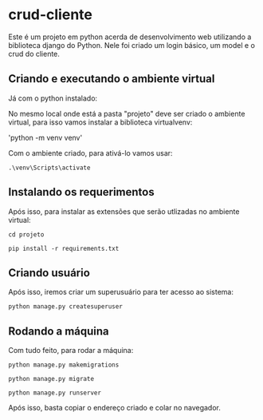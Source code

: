 # crud-cliente

Este é um projeto em python acerda de desenvolvimento web utilizando a biblioteca django do Python. Nele foi criado um login básico, um model e o crud do cliente.

## Criando e executando o ambiente virtual

Já com o python instalado:

No mesmo local onde está a pasta "projeto" deve ser criado o ambiente virtual, para isso vamos instalar a biblioteca virtualvenv:

'python -m venv venv'

Com o ambiente criado, para ativá-lo vamos usar:

`.\venv\Scripts\activate`

## Instalando os requerimentos

Após isso, para instalar as extensões que serão utlizadas no ambiente virtual:

`cd projeto`

`pip install -r requirements.txt`

## Criando usuário

Após isso, iremos criar um superusuário para ter acesso ao sistema:

`python manage.py createsuperuser`

## Rodando a máquina

Com tudo feito, para rodar a máquina:

`python manage.py makemigrations`

`python manage.py migrate`

`python manage.py runserver`

Após isso, basta copiar o endereço criado e colar no navegador.

